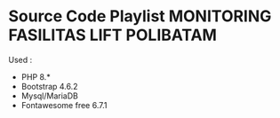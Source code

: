 # Source Code Playlist MONITORING FASILITAS LIFT POLIBATAM

Used :
- PHP 8.*
- Bootstrap 4.6.2
- Mysql/MariaDB
- Fontawesome free 6.7.1
